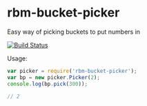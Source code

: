 # rbm-bucket-picker

Easy way of picking buckets to put numbers in

[![Build Status](https://travis-ci.org/flogvit/rbm-bucket.picker.png)](https://travis-ci.org/flogvit/rbm-bucket-picker)

Usage:

```javascript
var picker = require('rbm-bucket-picker');
var bp = new picker.Picker(2);
console.log(bp.pick(300));

// 2
```
